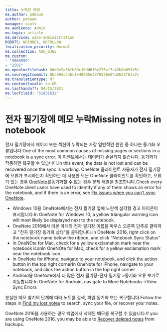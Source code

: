 ```yaml
---
title: 누락된 메모
ms.author: pebaum
author: pebaum
manager: scotv
ms.audience: Admin
ms.topic: article
ms.service: o365-administration
ROBOTS: NOINDEX, NOFOLLOW
localization_priority: Normal
ms.collection: Adm_O365
ms.custom:
- "9000559"
- "2501"
ms.openlocfilehash: 8dd9e2a36fb89c10dd610e275cf7c42b8b093d5f
ms.sourcegitcommit: 8bc60ec34bc1e40685e3976576e04a2623f63a7c
ms.translationtype: MT
ms.contentlocale: ko-KR
ms.lasthandoff: 04/15/2021
ms.locfileid: "51831632"
---
```

# <a name="missing-notes-in-notebook"></a><span data-ttu-id="2f892-102">전자 필기장에 메모 누락</span><span class="sxs-lookup"><span data-stu-id="2f892-102">Missing notes in notebook</span></span>

<span data-ttu-id="2f892-103">전자 필기장에서 페이지 또는 섹션이 누락되는 가장 일반적인 원인 중 하나는 동기화 오류입니다.</span><span class="sxs-lookup"><span data-stu-id="2f892-103">One of the most common causes of missing pages or sections in a notebook is a sync error.</span></span> <span data-ttu-id="2f892-104">이 이벤트에서는 데이터가 손실되지 않습니다. 동기화가 작동하면 복구할 수 있습니다.</span><span class="sxs-lookup"><span data-stu-id="2f892-104">In this event, the data is not lost and can be recovered once the sync is working.</span></span> <span data-ttu-id="2f892-105">OneNote 클라이언트 사용자가 전자 필기장에 오류가 표시하는지 확인하는 데 사용한 모든 OneNote 클라이언트를 확인하고, 오류가 있는 경우 [OneNote를](https://support.office.com/article/299495ef-66d1-448f-90c1-b785a6968d45)동기화할 수 없는 경우 문제 해결을 참조합니다.</span><span class="sxs-lookup"><span data-stu-id="2f892-105">Check every OneNote client users have used to identify if any of them shows an error for the notebook, and if there is an error, see [Fix issues when you can't sync OneNote](https://support.office.com/article/299495ef-66d1-448f-90c1-b785a6968d45).</span></span>

- <span data-ttu-id="2f892-106">Windows 10용 OneNote에서는 전자 필기장 옆에 노란색 삼각형 경고 아이콘이 표시됩니다.</span><span class="sxs-lookup"><span data-stu-id="2f892-106">In OneNote for Windows 10, a yellow triangular warning icon will most likely be displayed next to the notebook.</span></span>
- <span data-ttu-id="2f892-107">OneNote 2016에서 리본 아래의 전자 필기장 이름을 마우스 오른쪽 단추로 클릭하고 "전자 필기장 동기화 상태"를 클릭합니다.</span><span class="sxs-lookup"><span data-stu-id="2f892-107">In OneNote 2016, right click on the notebook name below the ribbon, and click “Notebook Sync Status”</span></span>
- <span data-ttu-id="2f892-108">In OneNOte for Mac, check for a yellow exclamation mark near the notebook icon</span><span class="sxs-lookup"><span data-stu-id="2f892-108">In OneNOte for Mac, check for a yellow exclamation mark near the notebook icon</span></span>
- <span data-ttu-id="2f892-109">In OneNote for iPhone, navigate to your notebook, and click the action button in the top right corner</span><span class="sxs-lookup"><span data-stu-id="2f892-109">In OneNote for iPhone, navigate to your notebook, and click the action button in the top right corner</span></span>
- <span data-ttu-id="2f892-110">Android용 OneNote에서 더 많은 전자 필기장-전자 필기장 >동기화 오류 보기로 이동합니다.</span><span class="sxs-lookup"><span data-stu-id="2f892-110">In OneNote for Android, navigate to More Notebooks->View Sync Errors</span></span>

<span data-ttu-id="2f892-111">분실한 메모 [](https://support.office.com/article/32cb2bd7-afe7-44d2-a711-398a88421287) 찾기의 단계에 따라 노트를 검색, 파일 동기화 또는 복구합니다.</span><span class="sxs-lookup"><span data-stu-id="2f892-111">Follow the steps in [Find my lost notes](https://support.office.com/article/32cb2bd7-afe7-44d2-a711-398a88421287) to search, sync your file, or recover your notes.</span></span>

<span data-ttu-id="2f892-112">OneNote 2016을 사용하는 경우 백업에서 [](https://support.office.com/article/32ed1036-74fd-4c21-bc28-033a486e6b14) 삭제된 메모를 복구할 수 있습니다.</span><span class="sxs-lookup"><span data-stu-id="2f892-112">If you are using OneNote 2016, you may be able to [Recover deleted notes](https://support.office.com/article/32ed1036-74fd-4c21-bc28-033a486e6b14) from backups.</span></span>